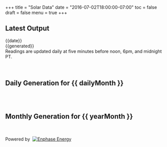 +++
title = "Solar Data"
date = "2016-07-02T18:00:00-07:00"
toc = false
draft = false
menu = true
+++

<div id="solardata" ng-app="solardata">
    <h2>Latest Output</h2>
    <div ng-controller="TodayCtrl">
    	<div class="todaydata">
	    <div class="todaydate">{{date}}</div> <div class="todaygenerate">{{generated}}</div>
	    </div>
	    <div class="footnote">Readings are updated daily at five minutes before noon, 6pm, and midnight PT.</div>
    </div>
    <br><br>
	<div ng-controller="DailyBarCtrl">
		<h2>Daily Generation for {{ dailyMonth }}</h2>
		<canvas id="bar" class="chart chart-bar" chart-data="data" chart-labels="labels" chart-series="series"></canvas>
	</div>
	<br><br>
	<div ng-controller="MonthlyBarCtrl">
    	<h2>Monthly Generation for {{ yearMonth }}</h2>
		<canvas id="bar" class="chart chart-bar" chart-data="data" chart-labels="labels" chart-series="series"></canvas>
	</div>
	<br><br>
    <div class="poweredby">Powered by&nbsp;&nbsp;<a href="http://enphase.com" target="_blank"><img src="http://cdn.smylee.com/images/20160702_solar/ENPH_logo_scr_RGB_API_sm.png" alt="Enphase Energy" class="no_border"></a></div>
    <div class="clear-all"></div>
</div>
<script type="text/javascript" src="/js/smylee/solar_angular.js"></script>